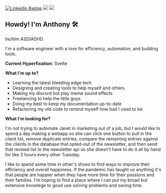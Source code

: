 
[![Linkedin Badge](https://img.shields.io/badge/-LinkedIn-0e76a8?style=flat-square&logo=Linkedin&logoColor=white)](https://www.linkedin.com/in/anthony-stabile-911409ba/)
![](https://img.shields.io/badge/Discord-@adoroam-blue)
![](https://visitor-badge.glitch.me/badge?page_id=adoroam.adoroam)

## Howdy! I'm Anthony 🛠️

*he/him* ASD/ADHD

I'm a software engineer with a love for efficiency, automation, and building tools.

**Current Hyperfixation:** Svelte

**What I'm up to?**

- Learning the latest bleeding edge tech
- Designing and creating tools to help myself and others
- Making my discord bot play meme sound effects
- Freelancing to help the little guys
- Doing my best to keep my documentation up-to-date
- Refactoring my old code to remind myself how bad I used to be

**What I'm looking for?**

I'm not trying to automate Janet in marketing out of a job, but I would like to spend a day making a webapp so she can click one button to pull in the client list, remove duplicate entries, compare the remaining entries against the clients in the database that opted-out of the newsletter, and then send that revised list to the newsletter api so she doesn't have to do it all by hand for like 3 hours every other Tuesday.

I like to spend some time in other's shoes to find ways to improve their efficiency and overall happiness. If the pandemic has taught us anything it's that people are happier when they have more time for their passions and their families. I'm hoping to find a place where I can put my broad but extensive knowlege to good use solving problems and saving time.
